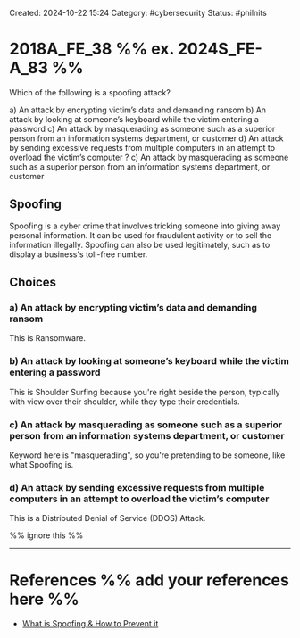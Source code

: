 Created: 2024-10-22 15:24
Category: #cybersecurity
Status: #philnits



# 2018A_FE_38 %% ex. 2024S_FE-A_83 %%

Which of the following is a spoofing attack?

a) An attack by encrypting victim’s data and demanding ransom
b) An attack by looking at someone’s keyboard while the victim entering a password
c) An attack by masquerading as someone such as a superior person from an information
systems department, or customer
d) An attack by sending excessive requests from multiple computers in an attempt to
overload the victim’s computer
?
c) An attack by masquerading as someone such as a superior person from an information
systems department, or customer


## Spoofing

Spoofing is a cyber crime that involves tricking someone into giving away personal information. It can be used for fraudulent activity or to sell the information illegally. Spoofing can also be used legitimately, such as to display a business's toll-free number.

## Choices

### a) An attack by encrypting victim’s data and demanding ransom

This is Ransomware.

### b) An attack by looking at someone’s keyboard while the victim entering a password

This is Shoulder Surfing because you're right beside the person, typically with view over their shoulder, while they type their credentials.

### c) An attack by masquerading as someone such as a superior person from an information systems department, or customer

Keyword here is "masquerading", so you're pretending to be someone, like what Spoofing is.

### d) An attack by sending excessive requests from multiple computers in an attempt to overload the victim’s computer

This is a Distributed Denial of Service (DDOS) Attack.

%% ignore this %%
<!--SR:!2025-03-12,15,290-->
---









# References %% add your references here %%
- [What is Spoofing & How to Prevent it](https://www.kaspersky.com/resource-center/definitions/spoofing)